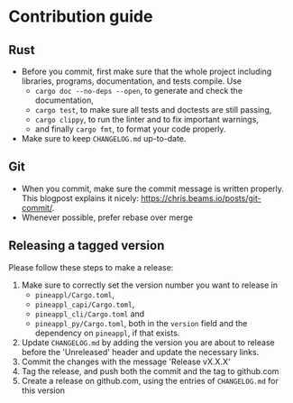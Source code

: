# Contribution guide

## Rust

- Before you commit, first make sure that the whole project including
  libraries, programs, documentation, and tests compile. Use
    - `cargo doc --no-deps --open`, to generate and check the documentation,
    - `cargo test`, to make sure all tests and doctests are still passing,
    - `cargo clippy`, to run the linter and to fix important warnings,
    - and finally `cargo fmt`, to format your code properly.
- Make sure to keep `CHANGELOG.md` up-to-date.

## Git

- When you commit, make sure the commit message is written properly. This
  blogpost explains it nicely: https://chris.beams.io/posts/git-commit/.
- Whenever possible, prefer rebase over merge

## Releasing a tagged version

Please follow these steps to make a release:

1) Make sure to correctly set the version number you want to release in
    - `pineappl/Cargo.toml`,
    - `pineappl_capi/Cargo.toml`,
    - `pineappl_cli/Cargo.toml` and
    - `pineappl_py/Cargo.toml`,
   both in the `version` field and the dependency on `pineappl`, if that exists.
2) Update `CHANGELOG.md` by adding the version you are about to release before
   the 'Unreleased' header and update the necessary links.
3) Commit the changes with the message 'Release vX.X.X'
4) Tag the release, and push both the commit and the tag to github.com
5) Create a release on github.com, using the entries of `CHANGELOG.md` for this
   version
